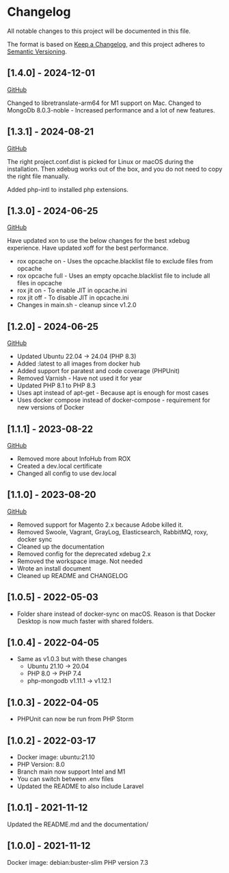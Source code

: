 # Changelog

All notable changes to this project will be documented in this file.

The format is based on [Keep a Changelog](https://keepachangelog.com/en/1.0.0/),
and this project adheres to [Semantic Versioning](https://semver.org/spec/v2.0.0.html).

## [1.4.0] - 2024-12-01
[GitHub](https://github.com/peterlembke/rox/releases/tag/v1.4.0)

Changed to libretranslate-arm64 for M1 support on Mac.
Changed to MongoDb 8.0.3-noble - Increased performance and a lot of new features.

## [1.3.1] - 2024-08-21
[GitHub](https://github.com/peterlembke/rox/releases/tag/v1.3.1)

The right project.conf.dist is picked for Linux or macOS during the installation. 
Then xdebug works out of the box, and you do not need to copy the right file manually.

Added php-intl to installed php extensions.

## [1.3.0] - 2024-06-25
[GitHub](https://github.com/peterlembke/rox/releases/tag/v1.3.0)

Have updated xon to use the below changes for the best xdebug experience.
Have updated xoff for the best performance.

* rox opcache on - Uses the opcache.blacklist file to exclude files from opcache
* rox opcache full - Uses an empty opcache.blacklist file to include all files in opcache 
* rox jit on - To enable JIT in opcache.ini
* rox jit off - To disable JIT in opcache.ini
* Changes in main.sh - cleanup since v1.2.0

## [1.2.0] - 2024-06-25
[GitHub](https://github.com/peterlembke/rox/releases/tag/v1.2.0)

* Updated Ubuntu 22.04 -> 24.04 (PHP 8.3)
* Added :latest to all images from docker hub
* Added support for paratest and code coverage (PHPUnit)
* Removed Varnish - Have not used it for year
* Updated PHP 8.1 to PHP 8.3
* Uses apt instead of apt-get - Because apt is enough for most cases
* Uses docker compose instead of docker-compose - requirement for new versions of Docker

## [1.1.1] - 2023-08-22
[GitHub](https://github.com/peterlembke/rox/releases/tag/v1.1.1)

* Removed more about InfoHub from ROX
* Created a dev.local certificate
* Changed all config to use dev.local

## [1.1.0] - 2023-08-20
[GitHub](https://github.com/peterlembke/rox/releases/tag/v1.1.0)

* Removed support for Magento 2.x because Adobe killed it. 
* Removed Swoole, Vagrant, GrayLog, Elasticsearch, RabbitMQ, roxy, docker sync
* Cleaned up the documentation
* Removed config for the deprecated xdebug 2.x
* Removed the workspace image. Not needed
* Wrote an install document
* Cleaned up README and CHANGELOG

## [1.0.5] - 2022-05-03

* Folder share instead of docker-sync on macOS. Reason is that Docker Desktop is now much faster with shared folders.

## [1.0.4] - 2022-04-05

* Same as v1.0.3 but with these changes
  * Ubuntu 21.10 -> 20.04
  * PHP 8.0 -> PHP 7.4
  * php-mongodb v1.11.1 -> v1.12.1

## [1.0.3] - 2022-04-05

* PHPUnit can now be run from PHP Storm

## [1.0.2] - 2022-03-17

* Docker image: ubuntu:21.10
* PHP Version: 8.0
* Branch main now support Intel and M1
* You can switch between .env files
* Updated the README to also include Laravel

## [1.0.1] - 2021-11-12

Updated the README.md and the documentation/

## [1.0.0] - 2021-11-12

Docker image: debian:buster-slim
PHP version 7.3